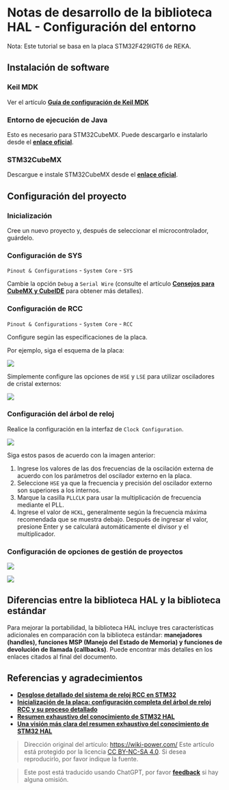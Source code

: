 # Notas de desarrollo de la biblioteca HAL - Configuración del entorno

Nota: Este tutorial se basa en la placa STM32F429IGT6 de REKA.

## Instalación de software

### Keil MDK

Ver el artículo [**Guía de configuración de Keil MDK**](https://wiki-power.com/KeilMDK%E9%85%8D%E7%BD%AE%E6%8C%87%E5%8D%97)

### Entorno de ejecución de Java

Esto es necesario para STM32CubeMX. Puede descargarlo e instalarlo desde el [**enlace oficial**](https://www.java.com/en/download/).

### STM32CubeMX

Descargue e instale STM32CubeMX desde el [**enlace oficial**](https://my.st.com/content/my_st_com/zh/products/development-tools/software-development-tools/stm32-software-development-tools/stm32-configurators-and-code-generators/stm32cubemx.license=1611899126599.product=STM32CubeMX.version=6.1.1.html).

## Configuración del proyecto

### Inicialización

Cree un nuevo proyecto y, después de seleccionar el microcontrolador, guárdelo.

### Configuración de SYS

`Pinout & Configurations` - `System Core` - `SYS`

Cambie la opción `Debug` a `Serial Wire` (consulte el artículo [**Consejos para CubeMX y CubeIDE**](https://wiki-power.com/CubeMX与CubeIDE避坑) para obtener más detalles).

### Configuración de RCC

`Pinout & Configurations` - `System Core` - `RCC`

Configure según las especificaciones de la placa.

Por ejemplo, siga el esquema de la placa:

![](https://media.wiki-power.com/img/20210205205030.png)

Simplemente configure las opciones de `HSE` y `LSE` para utilizar osciladores de cristal externos:

![](https://media.wiki-power.com/img/20210205205140.png)

### Configuración del árbol de reloj

Realice la configuración en la interfaz de `Clock Configuration`.

![](https://media.wiki-power.com/img/20210205205550.png)

Siga estos pasos de acuerdo con la imagen anterior:

1. Ingrese los valores de las dos frecuencias de la oscilación externa de acuerdo con los parámetros del oscilador externo en la placa.
2. Seleccione `HSE` ya que la frecuencia y precisión del oscilador externo son superiores a los internos.
3. Marque la casilla `PLLCLK` para usar la multiplicación de frecuencia mediante el PLL.
4. Ingrese el valor de `HCKL`, generalmente según la frecuencia máxima recomendada que se muestra debajo. Después de ingresar el valor, presione Enter y se calculará automáticamente el divisor y el multiplicador.

### Configuración de opciones de gestión de proyectos

![](https://media.wiki-power.com/img/20210130095224.png)

![](https://media.wiki-power.com/img/20210130095239.png)

## Diferencias entre la biblioteca HAL y la biblioteca estándar

Para mejorar la portabilidad, la biblioteca HAL incluye tres características adicionales en comparación con la biblioteca estándar: **manejadores (handles), funciones MSP (Manejo del Estado de Memoria) y funciones de devolución de llamada (callbacks)**. Puede encontrar más detalles en los enlaces citados al final del documento.

## Referencias y agradecimientos

- [**Desglose detallado del sistema de reloj RCC en STM32**](https://blog.csdn.net/as480133937/article/details/98845509)
- [**Inicialización de la placa: configuración completa del árbol de reloj RCC y su proceso detallado**](https://www.notion.so/2-RCC-770c0c454f954408a3956257aa0fb523)
- [**Resumen exhaustivo del conocimiento de STM32 HAL**](https://mp.weixin.qq.com/s/ffcjKtl7JdRibLRNGquGXA)
- [**Una visión más clara del resumen exhaustivo del conocimiento de STM32 HAL**](https://mp.weixin.qq.com/s/qkj0fQS5NrCXmbppKEhaAg)

> Dirección original del artículo: <https://wiki-power.com/>
> Este artículo está protegido por la licencia [CC BY-NC-SA 4.0](https://creativecommons.org/licenses/by/4.0/deed.zh). Si desea reproducirlo, por favor indique la fuente.

> Este post está traducido usando ChatGPT, por favor [**feedback**](https://github.com/linyuxuanlin/Wiki_MkDocs/issues/new) si hay alguna omisión.
